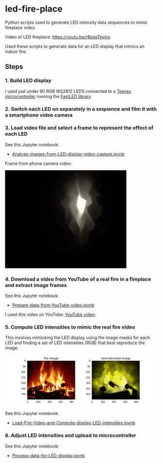 # led-fire-place
Python scripts used to generate LED intensity data sequences to mimic fireplace video.

Video of LED fireplace:
https://youtu.be/rBeaxTevjns

Used these scripts to generate data for an LED display that mimics an indoor fire.

## Steps

### 1. Build LED display

I used just under 90 RGB WS2812 LEDS connected to a [Teensy microcontroller](https://www.pjrc.com/teensy/) running the [FastLED library](https://fastled.io).

### 2. Switch each LED on separately in a sequence and film it with a smartphone video camera


### 3. Load video file and select a frame to represent the effect of each LED

See this Jupyter notebook:
- [Analyse-images-from-LED-display-video-capture.ipynb](Analyse-images-from-LED-display-video-capture.ipynb)

Frame from phone camera video:

<img src="images/im_010_adj.png" width=400></img>

### 4. Download a video from YouTube of a real fire in a fireplace and extract image frames

See this Jupyter notebook:
- [Prepare-data-from-YouTube-video.ipynb](Prepare-data-from-YouTube-video.ipynb)

I used this video on YouTube: [YouTube video](https://www.youtube.com/watch?v=L_LUpnjgPso):

### 5. Compute LED intensities to mimic the real fire video

This involves mimicking the LED display using the image masks for each LED and finding a set of LED intensities (RGB) that best reproduce the image.

<img src="images/fig_image_mask_opt.png">


See this Jupyter notebook:
- [Load-Fire-Video-and-Compute-display-LED-intensities.ipynb](Load-Fire-Video-and-Compute-display-LED-intensities.ipynb)


### 6. Adjust LED intensities and upload to microcontroller

See this Jupyter notebook:
- [Process-data-for-LED-display.ipynb](Process-data-for-LED-display.ipynb)


